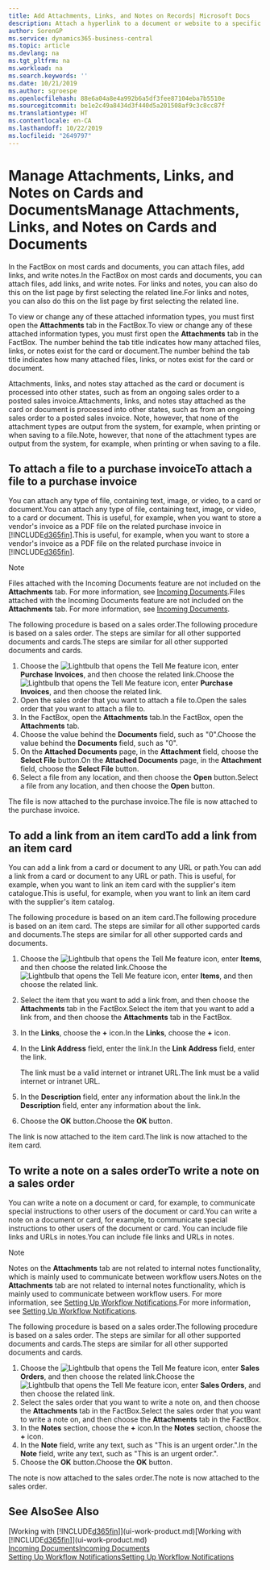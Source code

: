 ```yaml
---
title: Add Attachments, Links, and Notes on Records| Microsoft Docs
description: Attach a hyperlink to a document or website to a specific record, such as a customer or document.
author: SorenGP
ms.service: dynamics365-business-central
ms.topic: article
ms.devlang: na
ms.tgt_pltfrm: na
ms.workload: na
ms.search.keywords: ''
ms.date: 10/21/2019
ms.author: sgroespe
ms.openlocfilehash: 88e6a04a8e4a992b6a5df3fee87104eba7b5510e
ms.sourcegitcommit: be1e2c49a8434d3f440d5a201508af9c3c8cc87f
ms.translationtype: HT
ms.contentlocale: en-CA
ms.lasthandoff: 10/22/2019
ms.locfileid: "2649797"
---
```

# <a name="manage-attachments-links-and-notes-on-cards-and-documents"></a><span data-ttu-id="47f5c-103">Manage Attachments, Links, and Notes on Cards and Documents</span><span class="sxs-lookup"><span data-stu-id="47f5c-103">Manage Attachments, Links, and Notes on Cards and Documents</span></span>

<span data-ttu-id="47f5c-104">In the FactBox on most cards and documents, you can attach files, add links, and write notes.</span><span class="sxs-lookup"><span data-stu-id="47f5c-104">In the FactBox on most cards and documents, you can attach files, add links, and write notes.</span></span> <span data-ttu-id="47f5c-105">For links and notes, you can also do this on the list page by first selecting the related line.</span><span class="sxs-lookup"><span data-stu-id="47f5c-105">For links and notes, you can also do this on the list page by first selecting the related line.</span></span>

<span data-ttu-id="47f5c-106">To view or change any of these attached information types, you must first open the **Attachments** tab in the FactBox.</span><span class="sxs-lookup"><span data-stu-id="47f5c-106">To view or change any of these attached information types, you must first open the **Attachments** tab in the FactBox.</span></span> <span data-ttu-id="47f5c-107">The number behind the tab title indicates how many attached files, links, or notes exist for the card or document.</span><span class="sxs-lookup"><span data-stu-id="47f5c-107">The number behind the tab title indicates how many attached files, links, or notes exist for the card or document.</span></span>

<span data-ttu-id="47f5c-108">Attachments, links, and notes stay attached as the card or document is processed into other states, such as from an ongoing sales order to a posted sales invoice.</span><span class="sxs-lookup"><span data-stu-id="47f5c-108">Attachments, links, and notes stay attached as the card or document is processed into other states, such as from an ongoing sales order to a posted sales invoice.</span></span> <span data-ttu-id="47f5c-109">Note, however, that none of the attachment types are output from the system, for example, when printing or when saving to a file.</span><span class="sxs-lookup"><span data-stu-id="47f5c-109">Note, however, that none of the attachment types are output from the system, for example, when printing or when saving to a file.</span></span>

## <a name="to-attach-a-file-to-a-purchase-invoice"></a><span data-ttu-id="47f5c-110">To attach a file to a purchase invoice</span><span class="sxs-lookup"><span data-stu-id="47f5c-110">To attach a file to a purchase invoice</span></span>
<span data-ttu-id="47f5c-111">You can attach any type of file, containing text, image, or video, to a card or document.</span><span class="sxs-lookup"><span data-stu-id="47f5c-111">You can attach any type of file, containing text, image, or video, to a card or document.</span></span> <span data-ttu-id="47f5c-112">This is useful, for example, when you want to store a vendor's invoice as a PDF file on the related purchase invoice in [!INCLUDE[d365fin](includes/d365fin_md.md)].</span><span class="sxs-lookup"><span data-stu-id="47f5c-112">This is useful, for example, when you want to store a vendor's invoice as a PDF file on the related purchase invoice in [!INCLUDE[d365fin](includes/d365fin_md.md)].</span></span>

> [!NOTE]
> <span data-ttu-id="47f5c-113">Files attached with the Incoming Documents feature are not included on the **Attachments** tab. For more information, see [Incoming Documents](across-income-documents.md).</span><span class="sxs-lookup"><span data-stu-id="47f5c-113">Files attached with the Incoming Documents feature are not included on the **Attachments** tab. For more information, see [Incoming Documents](across-income-documents.md).</span></span>

<span data-ttu-id="47f5c-114">The following procedure is based on a sales order.</span><span class="sxs-lookup"><span data-stu-id="47f5c-114">The following procedure is based on a sales order.</span></span> <span data-ttu-id="47f5c-115">The steps are similar for all other supported documents and cards.</span><span class="sxs-lookup"><span data-stu-id="47f5c-115">The steps are similar for all other supported documents and cards.</span></span>

1. <span data-ttu-id="47f5c-116">Choose the ![Lightbulb that opens the Tell Me feature](media/ui-search/search_small.png "Tell me what you want to do") icon, enter **Purchase Invoices**, and then choose the related link.</span><span class="sxs-lookup"><span data-stu-id="47f5c-116">Choose the ![Lightbulb that opens the Tell Me feature](media/ui-search/search_small.png "Tell me what you want to do") icon, enter **Purchase Invoices**, and then choose the related link.</span></span>
2. <span data-ttu-id="47f5c-117">Open the sales order that you want to attach a file to.</span><span class="sxs-lookup"><span data-stu-id="47f5c-117">Open the sales order that you want to attach a file to.</span></span>
3. <span data-ttu-id="47f5c-118">In the FactBox, open the **Attachments** tab.</span><span class="sxs-lookup"><span data-stu-id="47f5c-118">In the FactBox, open the **Attachments** tab.</span></span>
4. <span data-ttu-id="47f5c-119">Choose the value behind the **Documents** field, such as "0".</span><span class="sxs-lookup"><span data-stu-id="47f5c-119">Choose the value behind the **Documents** field, such as "0".</span></span>
5. <span data-ttu-id="47f5c-120">On the **Attached Documents** page, in the **Attachment** field, choose the **Select File** button.</span><span class="sxs-lookup"><span data-stu-id="47f5c-120">On the **Attached Documents** page, in the **Attachment** field, choose the **Select File** button.</span></span>
5. <span data-ttu-id="47f5c-121">Select a file from any location, and then choose the **Open** button.</span><span class="sxs-lookup"><span data-stu-id="47f5c-121">Select a file from any location, and then choose the **Open** button.</span></span>

<span data-ttu-id="47f5c-122">The file is now attached to the purchase invoice.</span><span class="sxs-lookup"><span data-stu-id="47f5c-122">The file is now attached to the purchase invoice.</span></span>

## <a name="to-add-a-link-from-an-item-card"></a><span data-ttu-id="47f5c-123">To add a link from an item card</span><span class="sxs-lookup"><span data-stu-id="47f5c-123">To add a link from an item card</span></span>
<span data-ttu-id="47f5c-124">You can add a link from a card or document to any URL or path.</span><span class="sxs-lookup"><span data-stu-id="47f5c-124">You can add a link from a card or document to any URL or path.</span></span> <span data-ttu-id="47f5c-125">This is useful, for example, when you want to link an item card with the supplier's item catalogue.</span><span class="sxs-lookup"><span data-stu-id="47f5c-125">This is useful, for example, when you want to link an item card with the supplier's item catalog.</span></span>

<span data-ttu-id="47f5c-126">The following procedure is based on an item card.</span><span class="sxs-lookup"><span data-stu-id="47f5c-126">The following procedure is based on an item card.</span></span> <span data-ttu-id="47f5c-127">The steps are similar for all other supported cards and documents.</span><span class="sxs-lookup"><span data-stu-id="47f5c-127">The steps are similar for all other supported cards and documents.</span></span>

1. <span data-ttu-id="47f5c-128">Choose the ![Lightbulb that opens the Tell Me feature](media/ui-search/search_small.png "Tell me what you want to do") icon, enter **Items**, and then choose the related link.</span><span class="sxs-lookup"><span data-stu-id="47f5c-128">Choose the ![Lightbulb that opens the Tell Me feature](media/ui-search/search_small.png "Tell me what you want to do") icon, enter **Items**, and then choose the related link.</span></span>
2. <span data-ttu-id="47f5c-129">Select the item that you want to add a link from, and then choose the **Attachments** tab in the FactBox.</span><span class="sxs-lookup"><span data-stu-id="47f5c-129">Select the item that you want to add a link from, and then choose the **Attachments** tab in the FactBox.</span></span>
3. <span data-ttu-id="47f5c-130">In the **Links**, choose the **+** icon.</span><span class="sxs-lookup"><span data-stu-id="47f5c-130">In the **Links**, choose the **+** icon.</span></span>
4. <span data-ttu-id="47f5c-131">In the **Link Address** field, enter the link.</span><span class="sxs-lookup"><span data-stu-id="47f5c-131">In the **Link Address** field, enter the link.</span></span>

    <span data-ttu-id="47f5c-132">The link must be a valid internet or intranet URL.</span><span class="sxs-lookup"><span data-stu-id="47f5c-132">The link must be a valid internet or intranet URL.</span></span>

5. <span data-ttu-id="47f5c-133">In the **Description** field, enter any information about the link.</span><span class="sxs-lookup"><span data-stu-id="47f5c-133">In the **Description** field, enter any information about the link.</span></span>  
6. <span data-ttu-id="47f5c-134">Choose the **OK** button.</span><span class="sxs-lookup"><span data-stu-id="47f5c-134">Choose the **OK** button.</span></span>

<span data-ttu-id="47f5c-135">The link is now attached to the item card.</span><span class="sxs-lookup"><span data-stu-id="47f5c-135">The link is now attached to the item card.</span></span>  

## <a name="to-write-a-note-on-a-sales-order"></a><span data-ttu-id="47f5c-136">To write a note on a sales order</span><span class="sxs-lookup"><span data-stu-id="47f5c-136">To write a note on a sales order</span></span>
<span data-ttu-id="47f5c-137">You can write a note on a document or card, for example, to communicate special instructions to other users of the document or card.</span><span class="sxs-lookup"><span data-stu-id="47f5c-137">You can write a note on a document or card, for example, to communicate special instructions to other users of the document or card.</span></span> <span data-ttu-id="47f5c-138">You can include file links and URLs in notes.</span><span class="sxs-lookup"><span data-stu-id="47f5c-138">You can include file links and URLs in notes.</span></span>

> [!NOTE]
> <span data-ttu-id="47f5c-139">Notes on the **Attachments** tab are not related to internal notes functionality, which is mainly used to communicate between workflow users.</span><span class="sxs-lookup"><span data-stu-id="47f5c-139">Notes on the **Attachments** tab are not related to internal notes functionality, which is mainly used to communicate between workflow users.</span></span> <span data-ttu-id="47f5c-140">For more information, see [Setting Up Workflow Notifications](across-setting-up-workflow-notifications.md).</span><span class="sxs-lookup"><span data-stu-id="47f5c-140">For more information, see [Setting Up Workflow Notifications](across-setting-up-workflow-notifications.md).</span></span>

<span data-ttu-id="47f5c-141">The following procedure is based on a sales order.</span><span class="sxs-lookup"><span data-stu-id="47f5c-141">The following procedure is based on a sales order.</span></span> <span data-ttu-id="47f5c-142">The steps are similar for all other supported documents and cards.</span><span class="sxs-lookup"><span data-stu-id="47f5c-142">The steps are similar for all other supported documents and cards.</span></span>

1. <span data-ttu-id="47f5c-143">Choose the ![Lightbulb that opens the Tell Me feature](media/ui-search/search_small.png "Tell me what you want to do") icon, enter **Sales Orders**, and then choose the related link.</span><span class="sxs-lookup"><span data-stu-id="47f5c-143">Choose the ![Lightbulb that opens the Tell Me feature](media/ui-search/search_small.png "Tell me what you want to do") icon, enter **Sales Orders**, and then choose the related link.</span></span>
2. <span data-ttu-id="47f5c-144">Select the sales order that you want to write a note on, and then choose the **Attachments** tab in the FactBox.</span><span class="sxs-lookup"><span data-stu-id="47f5c-144">Select the sales order that you want to write a note on, and then choose the **Attachments** tab in the FactBox.</span></span>
3. <span data-ttu-id="47f5c-145">In the **Notes** section, choose the **+** icon.</span><span class="sxs-lookup"><span data-stu-id="47f5c-145">In the **Notes** section, choose the **+** icon.</span></span>
4. <span data-ttu-id="47f5c-146">In the **Note** field, write any text, such as "This is an urgent order.".</span><span class="sxs-lookup"><span data-stu-id="47f5c-146">In the **Note** field, write any text, such as "This is an urgent order.".</span></span>
5. <span data-ttu-id="47f5c-147">Choose the **OK** button.</span><span class="sxs-lookup"><span data-stu-id="47f5c-147">Choose the **OK** button.</span></span>

<span data-ttu-id="47f5c-148">The note is now attached to the sales order.</span><span class="sxs-lookup"><span data-stu-id="47f5c-148">The note is now attached to the sales order.</span></span>

## <a name="see-also"></a><span data-ttu-id="47f5c-149">See Also</span><span class="sxs-lookup"><span data-stu-id="47f5c-149">See Also</span></span>  
<span data-ttu-id="47f5c-150">[Working with [!INCLUDE[d365fin](includes/d365fin_md.md)]](ui-work-product.md)</span><span class="sxs-lookup"><span data-stu-id="47f5c-150">[Working with [!INCLUDE[d365fin](includes/d365fin_md.md)]](ui-work-product.md)</span></span>  
[<span data-ttu-id="47f5c-151">Incoming Documents</span><span class="sxs-lookup"><span data-stu-id="47f5c-151">Incoming Documents</span></span>](across-income-documents.md)  
[<span data-ttu-id="47f5c-152">Setting Up Workflow Notifications</span><span class="sxs-lookup"><span data-stu-id="47f5c-152">Setting Up Workflow Notifications</span></span>](across-setting-up-workflow-notifications.md)  
